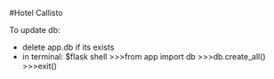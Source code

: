 #Hotel Callisto

To update db:

 - delete app.db if its exists
 - in terminal: $flask shell
              >>>from app import db
              >>>db.create_all()
              >>>exit()
